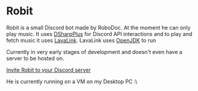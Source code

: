 # Robit
Robit is a small Discord bot made by RoboDoc. At the moment he can only play music.
It uses [DSharpPlus](https://github.com/DSharpPlus/DSharpPlus) for Discord API interactions and to play and fetch music it uses [LavaLink](https://github.com/freyacodes/Lavalink). LavaLink uses [OpenJDK](https://adoptium.net/) to run

Currently in very early stages of development and doesn't even have a server to be hosted on.

[Invite Robit to your Discord server](https://discord.com/api/oauth2/authorize?client_id=1049457745763500103&permissions=964257377344&scope=bot%20applications.commands)

He is currently running on a VM on my Desktop PC :\
